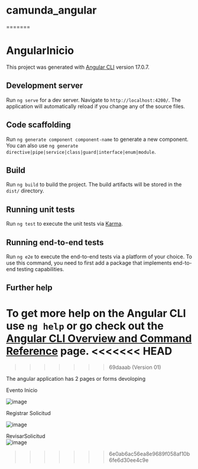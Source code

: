 
# camunda_angular
=======
# AngularInicio

This project was generated with [Angular CLI](https://github.com/angular/angular-cli) version 17.0.7.

## Development server

Run `ng serve` for a dev server. Navigate to `http://localhost:4200/`. The application will automatically reload if you change any of the source files.

## Code scaffolding

Run `ng generate component component-name` to generate a new component. You can also use `ng generate directive|pipe|service|class|guard|interface|enum|module`.

## Build

Run `ng build` to build the project. The build artifacts will be stored in the `dist/` directory.

## Running unit tests

Run `ng test` to execute the unit tests via [Karma](https://karma-runner.github.io).

## Running end-to-end tests



Run `ng e2e` to execute the end-to-end tests via a platform of your choice. To use this command, you need to first add a package that implements end-to-end testing capabilities.

## Further help

To get more help on the Angular CLI use `ng help` or go check out the [Angular CLI Overview and Command Reference](https://angular.io/cli) page.
<<<<<<< HEAD
=======
>>>>>>> 69daaab (Version 01)

The angular application has 2 pages or forms devoloping

Evento Inicio 

![image](https://github.com/roger551983/camunda_angular/assets/52264667/7f5e36a3-f8df-416c-909a-c3ecf43aea0c)


Registrar Solicitud

![image](https://github.com/roger551983/camunda_angular/assets/52264667/70c3e0df-5d66-4b4c-ac5c-95c413481509)

RevisarSolicitud  
![image](https://github.com/roger551983/camunda_angular/assets/52264667/a2ccb892-fba3-4814-9c3b-ae6f738a1984)



>>>>>>> 6e0ab6ac56ea8e9689f058af10b6fe6d30ee4c9e

